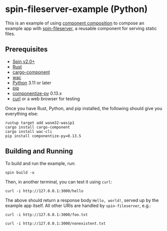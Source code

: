 # spin-fileserver-example (Python)

This is an example of using [component
composition](https://component-model.bytecodealliance.org/creating-and-consuming/composing.html)
to compose an example app with
[spin-fileserver](https://github.com/fermyon/spin-fileserver), a reusable
component for serving static files.

## Prerequisites

- [Spin v2.0+](https://developer.fermyon.com/spin/install)
- [Rust](https://rustup.rs/)
- [cargo-component](https://github.com/bytecodealliance/cargo-component)
- [wac](https://github.com/bytecodealliance/wac)
- [Python](https://www.python.org/downloads/) 3.11 or later
- [pip](https://pip.pypa.io/en/stable/installation/)
- [componentize-py](https://pypi.org/project/componentize-py/) 0.13.x
- [curl](https://curl.se/download.html) or a web browser for testing
  
Once you have Rust, Python, and pip installed, the following should give you everything else:

```shell
rustup target add wasm32-wasip1
cargo install cargo-component
cargo install wac-cli
pip install componentize-py=0.13.5
```

## Building and Running

To build and run the example, run:

```shell
spin build -u
```

Then, in another terminal, you can test it using `curl`:

```shell
curl -i http://127.0.0.1:3000/hello
```

The above should return a response body `Hello, world!`, served up by the
example app itself.  All other URIs are handled by `spin-fileserver`, e.g.:

```shell
curl -i http://127.0.0.1:3000/foo.txt
```

```shell
curl -i http://127.0.0.1:3000/nonexistent.txt
```
